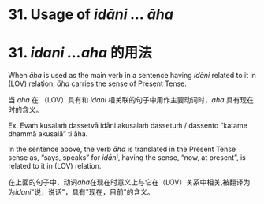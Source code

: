 # **31. Usage of** *idāni ... āha* 
# 31. *idani ...aha* **的用法** 
 When *āha* is used as the main verb in a sentence having *idāni* related to it in  (LOV) relation, *āha*  carries the sense of Present Tense. 
 
 当 *aha* 在 （LOV）具有和 *idani* 相关联的句子中用作主要动词时，*aha* 具有现在时的含义。
  
  Ex. Evaṁ kusalaṁ dassetvā idāni akusalaṁ dassetuṁ / dassento “katame 
dhammā akusalā” ti āha. 

 In the sentence above, the verb *āha* is translated in the Present Tense sense as,  “says, speaks” for *idāni*, having the sense, “now, at present”, is related to it in (LOV)  relation.

 在上面的句子中，动词*aha*在现在时意义上与它在（LOV）关系中相关,被翻译为为*idani*"说，说话"，具有"现在，目前"的含义。